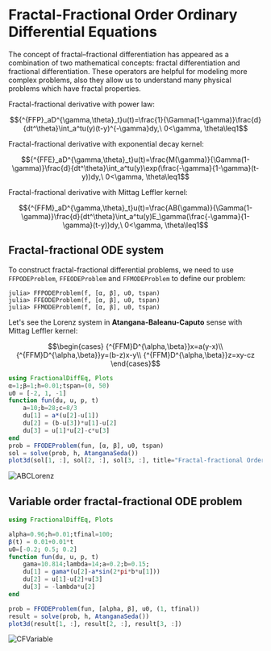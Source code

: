 # Fractal-Fractional Order Ordinary Differential Equations

The concept of fractal–fractional differentiation has appeared as a combination of two
mathematical concepts: fractal differentiation and fractional differentiation. These operators are helpful for modeling more complex problems, also
they allow us to understand many physical problems which have fractal properties.


Fractal-fractional derivative with power law:

```math
{^{FFP}_aD^{\gamma,\theta}_t}u(t)=\frac{1}{\Gamma(1-\gamma)}\frac{d}{dt^\theta}\int_a^tu(y)(t-y)^{-\gamma}dy,\ 0<\gamma, \theta\leq1
```

Fractal-fractional derivative with exponential decay kernel:

```math
{^{FFE}_aD^{\gamma,\theta}_t}u(t)=\frac{M(\gamma)}{\Gamma(1-\gamma)}\frac{d}{dt^\theta}\int_a^tu(y)\exp(\frac{-\gamma}{1-\gamma}(t-y))dy,\ 0<\gamma, \theta\leq1
```

Fractal-fractional derivative with Mittag Leffler kernel:

```math
{^{FFM}_aD^{\gamma,\theta}_t}u(t)=\frac{AB(\gamma)}{\Gamma(1-\gamma)}\frac{d}{dt^\theta}\int_a^tu(y)E_\gamma(\frac{-\gamma}{1-\gamma}(t-y))dy,\ 0<\gamma, \theta\leq1
```


## Fractal-fractional ODE system

To construct fractal-fractional differential problems, we need to use ```FFPODEProblem```, ```FFEODEProblem``` and ```FFMODEProblem``` to define our problem:

```julia-repl
julia> FFPODEProblem(f, [α, β], u0, tspan)
julia> FFEODEProblem(f, [α, β], u0, tspan)
julia> FFMODEProblem(f, [α, β], u0, tspan)
```

Let's see the Lorenz system in **Atangana-Baleanu-Caputo** sense with Mittag Leffler kernel:

```math
\begin{cases}
{^{FFM}D^{\alpha,\beta}}x=a(y-x)\\
{^{FFM}D^{\alpha,\beta}}y=(b-z)x-y\\
{^{FFM}D^{\alpha,\beta}}z=xy-cz
\end{cases}
```

```julia
using FractionalDiffEq, Plots
α=1;β=1;h=0.01;tspan=(0, 50)
u0 = [-2, 1, -1]
function fun(du, u, p, t)
    a=10;b=28;c=8/3
    du[1] = a*(u[2]-u[1])
    du[2] = (b-u[3])*u[1]-u[2]
    du[3] = u[1]*u[2]-c*u[3]
end
prob = FFODEProblem(fun, [α, β], u0, tspan)
sol = solve(prob, h, AtanganaSeda())
plot3d(sol[1, :], sol[2, :], sol[3, :], title="Fractal-fractional Order Lorenz System")
```

![ABCLorenz](./assets/LorenzABC.png)

## Variable order fractal-fractional ODE problem

```julia
using FractionalDiffEq, Plots

alpha=0.96;h=0.01;tfinal=100;
β(t) = 0.01+0.01*t
u0=[-0.2; 0.5; 0.2]
function fun(du, u, p, t)
    gama=10.814;lambda=14;a=0.2;b=0.15;
    du[1] = gama*(u[2]-a*sin(2*pi*b*u[1]))
    du[2] = u[1]-u[2]+u[3]
    du[3] = -lambda*u[2]
end

prob = FFODEProblem(fun, [alpha, β], u0, (1, tfinal))
result = solve(prob, h, AtanganaSeda())
plot3d(result[1, :], result[2, :], result[3, :])
```

![CFVariable](./assets/CFvariableFFODEProblem.png)